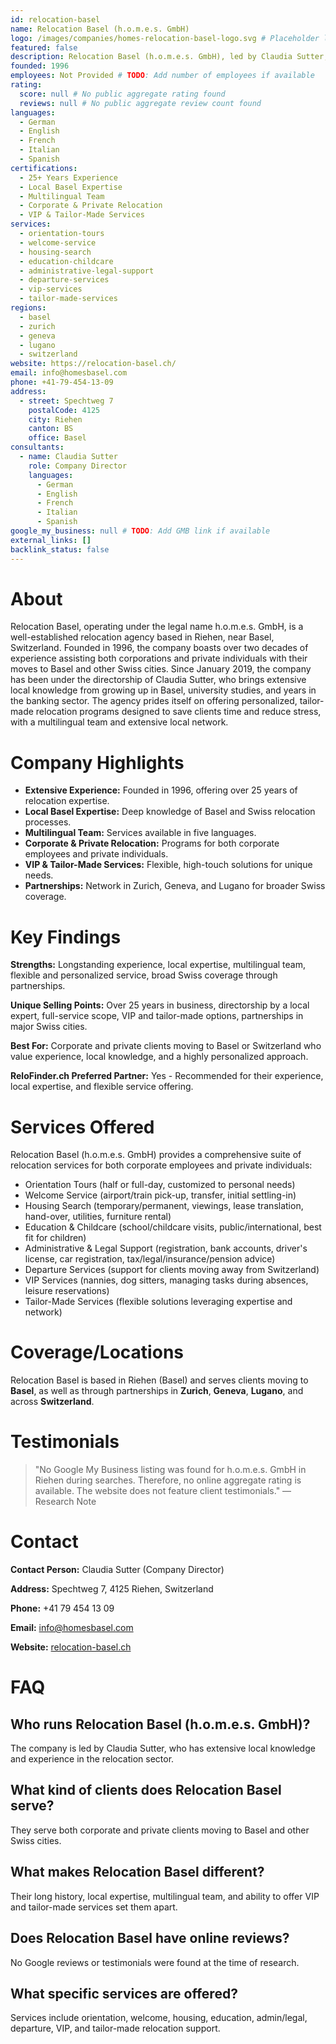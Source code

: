 ```yaml
---
id: relocation-basel
name: Relocation Basel (h.o.m.e.s. GmbH)
logo: /images/companies/homes-relocation-basel-logo.svg # Placeholder logo path
featured: false
description: Relocation Basel (h.o.m.e.s. GmbH), led by Claudia Sutter, offers personalized corporate and private relocation services in Basel and Switzerland since 1996.
founded: 1996
employees: Not Provided # TODO: Add number of employees if available
rating:
  score: null # No public aggregate rating found
  reviews: null # No public aggregate review count found
languages:
  - German
  - English
  - French
  - Italian
  - Spanish
certifications:
  - 25+ Years Experience
  - Local Basel Expertise
  - Multilingual Team
  - Corporate & Private Relocation
  - VIP & Tailor-Made Services
services:
  - orientation-tours
  - welcome-service
  - housing-search
  - education-childcare
  - administrative-legal-support
  - departure-services
  - vip-services
  - tailor-made-services
regions:
  - basel
  - zurich
  - geneva
  - lugano
  - switzerland
website: https://relocation-basel.ch/
email: info@homesbasel.com
phone: +41-79-454-13-09
address:
  - street: Spechtweg 7
    postalCode: 4125
    city: Riehen
    canton: BS
    office: Basel
consultants:
  - name: Claudia Sutter
    role: Company Director
    languages:
      - German
      - English
      - French
      - Italian
      - Spanish
google_my_business: null # TODO: Add GMB link if available
external_links: []
backlink_status: false
---
```


# About
Relocation Basel, operating under the legal name h.o.m.e.s. GmbH, is a well-established relocation agency based in Riehen, near Basel, Switzerland. Founded in 1996, the company boasts over two decades of experience assisting both corporations and private individuals with their moves to Basel and other Swiss cities. Since January 2019, the company has been under the directorship of Claudia Sutter, who brings extensive local knowledge from growing up in Basel, university studies, and years in the banking sector. The agency prides itself on offering personalized, tailor-made relocation programs designed to save clients time and reduce stress, with a multilingual team and extensive local network.

# Company Highlights
- **Extensive Experience:** Founded in 1996, offering over 25 years of relocation expertise.
- **Local Basel Expertise:** Deep knowledge of Basel and Swiss relocation processes.
- **Multilingual Team:** Services available in five languages.
- **Corporate & Private Relocation:** Programs for both corporate employees and private individuals.
- **VIP & Tailor-Made Services:** Flexible, high-touch solutions for unique needs.
- **Partnerships:** Network in Zurich, Geneva, and Lugano for broader Swiss coverage.

# Key Findings
**Strengths:** Longstanding experience, local expertise, multilingual team, flexible and personalized service, broad Swiss coverage through partnerships.

**Unique Selling Points:** Over 25 years in business, directorship by a local expert, full-service scope, VIP and tailor-made options, partnerships in major Swiss cities.

**Best For:** Corporate and private clients moving to Basel or Switzerland who value experience, local knowledge, and a highly personalized approach.

**ReloFinder.ch Preferred Partner:** Yes - Recommended for their experience, local expertise, and flexible service offering.

# Services Offered
Relocation Basel (h.o.m.e.s. GmbH) provides a comprehensive suite of relocation services for both corporate employees and private individuals:

- Orientation Tours (half or full-day, customized to personal needs)
- Welcome Service (airport/train pick-up, transfer, initial settling-in)
- Housing Search (temporary/permanent, viewings, lease translation, hand-over, utilities, furniture rental)
- Education & Childcare (school/childcare visits, public/international, best fit for children)
- Administrative & Legal Support (registration, bank accounts, driver's license, car registration, tax/legal/insurance/pension advice)
- Departure Services (support for clients moving away from Switzerland)
- VIP Services (nannies, dog sitters, managing tasks during absences, leisure reservations)
- Tailor-Made Services (flexible solutions leveraging expertise and network)

# Coverage/Locations
Relocation Basel is based in Riehen (Basel) and serves clients moving to **Basel**, as well as through partnerships in **Zurich**, **Geneva**, **Lugano**, and across **Switzerland**.

# Testimonials
> "No Google My Business listing was found for h.o.m.e.s. GmbH in Riehen during searches. Therefore, no online aggregate rating is available. The website does not feature client testimonials."
> — Research Note

# Contact
**Contact Person:** Claudia Sutter (Company Director)

**Address:** Spechtweg 7, 4125 Riehen, Switzerland

**Phone:** +41 79 454 13 09

**Email:** info@homesbasel.com

**Website:** [relocation-basel.ch](https://relocation-basel.ch/)

# FAQ
## Who runs Relocation Basel (h.o.m.e.s. GmbH)?
The company is led by Claudia Sutter, who has extensive local knowledge and experience in the relocation sector.

## What kind of clients does Relocation Basel serve?
They serve both corporate and private clients moving to Basel and other Swiss cities.

## What makes Relocation Basel different?
Their long history, local expertise, multilingual team, and ability to offer VIP and tailor-made services set them apart.

## Does Relocation Basel have online reviews?
No Google reviews or testimonials were found at the time of research.

## What specific services are offered?
Services include orientation, welcome, housing, education, admin/legal, departure, VIP, and tailor-made relocation support. 